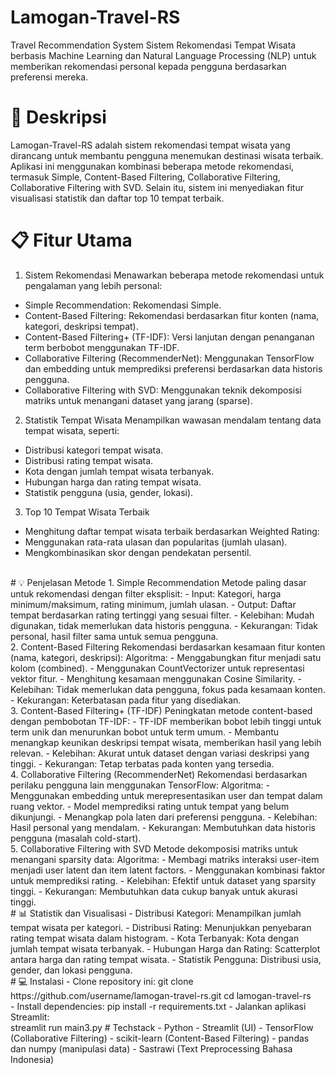 # Lamogan-Travel-RS
Travel Recommendation System
Sistem Rekomendasi Tempat Wisata berbasis Machine Learning dan Natural Language Processing (NLP) untuk memberikan rekomendasi personal kepada pengguna berdasarkan preferensi mereka.
<br>
# 📌 Deskripsi
Lamogan-Travel-RS adalah sistem rekomendasi tempat wisata yang dirancang untuk membantu pengguna menemukan destinasi wisata terbaik. Aplikasi ini menggunakan kombinasi beberapa metode rekomendasi, termasuk Simple,  Content-Based Filtering, Collaborative Filtering, Collaborative Filtering with SVD. Selain itu, sistem ini menyediakan fitur visualisasi statistik dan daftar top 10 tempat terbaik.
<br>
# 📋 Fitur Utama
1. Sistem Rekomendasi
Menawarkan beberapa metode rekomendasi untuk pengalaman yang lebih personal:
- Simple Recommendation: Rekomendasi Simple.
- Content-Based Filtering: Rekomendasi berdasarkan fitur konten (nama, kategori, deskripsi tempat).
- Content-Based Filtering+ (TF-IDF): Versi lanjutan dengan penanganan term berbobot menggunakan TF-IDF.
- Collaborative Filtering (RecommenderNet): Menggunakan TensorFlow dan embedding untuk memprediksi preferensi berdasarkan data historis pengguna.
- Collaborative Filtering with SVD: Menggunakan teknik dekomposisi matriks untuk menangani dataset yang jarang (sparse).

2. Statistik Tempat Wisata
Menampilkan wawasan mendalam tentang data tempat wisata, seperti:
- Distribusi kategori tempat wisata.
- Distribusi rating tempat wisata.
- Kota dengan jumlah tempat wisata terbanyak.
- Hubungan harga dan rating tempat wisata.
- Statistik pengguna (usia, gender, lokasi).

3. Top 10 Tempat Wisata Terbaik
- Menghitung daftar tempat wisata terbaik berdasarkan Weighted Rating:
- Menggunakan rata-rata ulasan dan popularitas (jumlah ulasan).
- Mengkombinasikan skor dengan pendekatan persentil.
<br>
# 💡 Penjelasan Metode
1. Simple Recommendation
Metode paling dasar untuk rekomendasi dengan filter eksplisit:
- Input: Kategori, harga minimum/maksimum, rating minimum, jumlah ulasan.
- Output: Daftar tempat berdasarkan rating tertinggi yang sesuai filter.
- Kelebihan: Mudah digunakan, tidak memerlukan data historis pengguna.
- Kekurangan: Tidak personal, hasil filter sama untuk semua pengguna.
<br>
2. Content-Based Filtering
Rekomendasi berdasarkan kesamaan fitur konten (nama, kategori, deskripsi):
Algoritma:
- Menggabungkan fitur menjadi satu kolom (combined).
- Menggunakan CountVectorizer untuk representasi vektor fitur.
- Menghitung kesamaan menggunakan Cosine Similarity.
- Kelebihan: Tidak memerlukan data pengguna, fokus pada kesamaan konten.
- Kekurangan: Keterbatasan pada fitur yang disediakan.
<br>
3. Content-Based Filtering+ (TF-IDF)
Peningkatan metode content-based dengan pembobotan TF-IDF:
- TF-IDF memberikan bobot lebih tinggi untuk term unik dan menurunkan bobot untuk term umum.
- Membantu menangkap keunikan deskripsi tempat wisata, memberikan hasil yang lebih relevan.
- Kelebihan: Akurat untuk dataset dengan variasi deskripsi yang tinggi.
- Kekurangan: Tetap terbatas pada konten yang tersedia.
<br>
4. Collaborative Filtering (RecommenderNet)
Rekomendasi berdasarkan perilaku pengguna lain menggunakan TensorFlow:
Algoritma:
- Menggunakan embedding untuk merepresentasikan user dan tempat dalam ruang vektor.
- Model memprediksi rating untuk tempat yang belum dikunjungi.
- Menangkap pola laten dari preferensi pengguna.
- Kelebihan: Hasil personal yang mendalam.
- Kekurangan: Membutuhkan data historis pengguna (masalah cold-start).
<br>
5. Collaborative Filtering with SVD
Metode dekomposisi matriks untuk menangani sparsity data:
Algoritma:
- Membagi matriks interaksi user-item menjadi user latent dan item latent factors.
- Menggunakan kombinasi faktor untuk memprediksi rating.
- Kelebihan: Efektif untuk dataset yang sparsity tinggi.
- Kekurangan: Membutuhkan data cukup banyak untuk akurasi tinggi.
<br>
# 📊 Statistik dan Visualisasi
- Distribusi Kategori: Menampilkan jumlah tempat wisata per kategori.
- Distribusi Rating: Menunjukkan penyebaran rating tempat wisata dalam histogram.
- Kota Terbanyak: Kota dengan jumlah tempat wisata terbanyak.
- Hubungan Harga dan Rating: Scatterplot antara harga dan rating tempat wisata.
- Statistik Pengguna: Distribusi usia, gender, dan lokasi pengguna.
<br>
# 💻 Instalasi
- Clone repository ini:
git clone https://github.com/username/lamogan-travel-rs.git
cd lamogan-travel-rs
<br>
- Install dependencies:
pip install -r requirements.txt
- Jalankan aplikasi Streamlit:
<br>
streamlit run main3.py
# Techstack
- Python
- Streamlit (UI)
- TensorFlow (Collaborative Filtering)
- scikit-learn (Content-Based Filtering)
- pandas dan numpy (manipulasi data)
- Sastrawi (Text Preprocessing Bahasa Indonesia)

